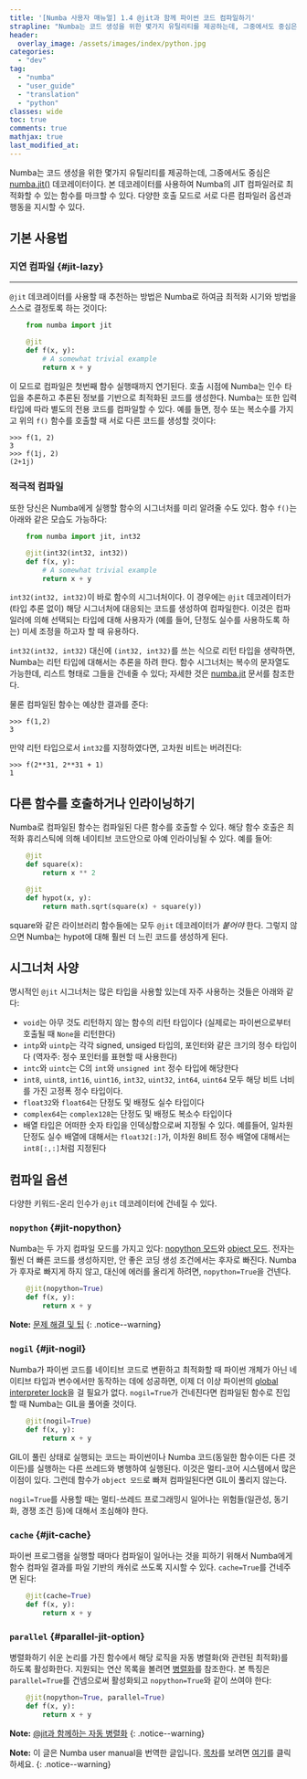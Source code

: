 ```yaml
---
title: '[Numba 사용자 매뉴얼] 1.4 @jit과 함께 파이썬 코드 컴파일하기'
strapline: "Numba는 코드 생성을 위한 몇가지 유틸리티를 제공하는데, 그중에서도 중심은 numba.jit() 데코레이터이다."
header:
  overlay_image: /assets/images/index/python.jpg
categories:
  - "dev"
tag:
  - "numba"
  - "user_guide"
  - "translation"
  - "python"
classes: wide
toc: true
comments: true
mathjax: true
last_modified_at: 
---
```


Numba는 코드 생성을 위한 몇가지 유틸리티를 제공하는데, 그중에서도 중심은 [numba.jit()](http://numba.pydata.org/numba-doc/latest/reference/jit-compilation.html#numba.jit) 데코레이터이다.
본 데코레이터를 사용하여 Numba의 JIT 컴파일러로 최적화할 수 있는 함수를 마크할 수 있다.
다양한 호출 모드로 서로 다른 컴파일러 옵션과 행동을 지시할 수 있다.

## 기본 사용법

### 지연 컴파일 {#jit-lazy}
----------------

`@jit` 데코레이터를 사용할 때 추천하는 방법은 Numba로 하여금 최적화 시기와 방법을 스스로 결정토록 하는 것이다:

```python
    from numba import jit

    @jit
    def f(x, y):
        # A somewhat trivial example
        return x + y
```

이 모드로 컴파일은 첫번째 함수 실행때까지 연기된다. 
호출 시점에 Numba는 인수 타입을 추론하고 추론된 정보를 기반으로 최적화된 코드를 생성한다.
Numba는 또한 입력 타입에 따라 별도의 전용 코드를 컴파일할 수 있다.
예를 들면, 정수 또는 복소수를 가지고 위의 `f()` 함수를 호출할 때 서로 다른 코드를 생성할 것이다:

    >>> f(1, 2)
    3
    >>> f(1j, 2)
    (2+1j)

### 적극적 컴파일

또한 당신은 Numba에게 실행할 함수의 시그너처를 미리 알려줄 수도 있다. 
함수 `f()`는 아래와 같은 모습도 가능하다:

```python
    from numba import jit, int32

    @jit(int32(int32, int32))
    def f(x, y):
        # A somewhat trivial example
        return x + y
```

`int32(int32, int32)`이 바로 함수의 시그너처이다. 
이 경우에는 `@jit` 데코레이터가 (타입 추론 없이) 해당 시그너처에 대응되는 코드를 생성하여 컴파일한다.
이것은 컴파일러에 의해 선택되는 타입에 대해 사용자가 (예를 들어, 단정도 실수를 사용하도록 하는) 미세 조정을 하고자 할 때 유용하다.

`int32(int32, int32)` 대신에 `(int32, int32)`를 쓰는 식으로 리턴 타입을 생략하면, Numba는 리턴 타입에 대해서는 추론을 하려 한다.
함수 시그너처는 복수의 문자열도 가능한데, 리스트 형태로 그들을 건네줄 수 있다;
자세한 것은 [numba.jit](http://numba.pydata.org/numba-doc/latest/reference/jit-compilation.html#numba.jit) 문서를 참조한다.

물론 컴파일된 함수는 예상한 결과를 준다:

    >>> f(1,2)
    3

만약 리턴 타입으로서 `int32`를 지정하였다면, 고차원 비트는 버려진다:

    >>> f(2**31, 2**31 + 1)
    1

## 다른 함수를 호출하거나 인라이닝하기

Numba로 컴파일된 함수는 컴파일된 다른 함수를 호출할 수 있다.
해당 함수 호출은 최적화 휴리스틱에 의해 네이티브 코드안으로 아예 인라이닝될 수 있다.
예를 들어:

```python
    @jit
    def square(x):
        return x ** 2

    @jit
    def hypot(x, y):
        return math.sqrt(square(x) + square(y))
```

square와 같은 라이브러리 함수들에는 모두 `@jit` 데코레이터가 *붙어야* 한다.
그렇지 않으면 Numba는 hypot에 대해 훨씬 더 느린 코드를 생성하게 된다.

## 시그너처 사양

명시적인 `@jit` 시그너처는 많은 타입을 사용할 있는데 자주 사용하는 것들은 아래와 같다:

-   `void`는 아무 것도 리턴하지 않는 함수의 리턴 타입이다 (실제로는 파이썬으로부터 호출될 때 `None`을 리턴한다)
-   `intp`와 `uintp`는 각각 signed, unsiged 타입의, 포인터와 같은 크기의 정수 타입이다 (역자주: 정수 포인터를 표현할 때 사용한다)
-   `intc`와 `uintc`는 C의 `int`와 `unsigned int` 정수 타입에 해당한다
-   `int8`, `uint8`, `int16`, `uint16`, `int32`, `uint32`, `int64`, `uint64` 모두 해당 비트 너비를 가진 고정폭 정수 타입이다.
-   `float32`와 `float64`는 단정도 및 배정도 실수 타입이다
-   `complex64`는 `complex128`는 단정도 및 배정도 복소수 타입이다
-   배열 타입은 어떠한 숫자 타입을 인덱싱함으로써 지정될 수 있다. 
    예를들어, 일차원 단정도 실수 배열에 대해서는 `float32[:]`가, 이차원 8비트 정수 배열에 대해서는 `int8[:,:]`처럼 지정된다

## 컴파일 옵션 

다양한 키워드-온리 인수가 `@jit` 데코레이터에 건네질 수 있다.

### `nopython` {#jit-nopython}

Numba는 두 가지 컴파일 모드를 가지고 있다: [nopython 모드](http://numba.pydata.org/numba-doc/latest/glossary.html#term-nopython-mode)와 [object 모드](http://numba.pydata.org/numba-doc/latest/glossary.html#term-object-mode).
전자는 훨씬 더 빠른 코드를 생성하지만, 안 좋은 코딩 생성 조건에서는 후자로 빠진다.
Numba가 후자로 빠지게 하지 않고, 대신에 에러를 올리게 하려면, `nopython=True`을 건넨다.

```python
    @jit(nopython=True)
    def f(x, y):
        return x + y
```

**Note:** [문제 해결 및 팁](/dev/numba_user_troubleshoot#numba-troubleshooting)
{: .notice--warning}

### `nogil` {#jit-nogil}

Numba가 파이썬 코드를 네이티브 코드로 변환하고 최적화할 때
파이썬 개체가 아닌 네이티브 타입과 변수에서만 동작하는 데에 성공하면, 이제 더 이상 파이썬의 
[global interpreter lock](https://docs.python.org/3/glossary.html#term-global-interpreter-lock)을 걸 필요가 없다.
 `nogil=True`가 건네진다면 컴파일된 함수로 진입할 때 Numba는 GIL을 풀어줄 것이다.

```python
    @jit(nogil=True)
    def f(x, y):
        return x + y
```

GIL이 풀린 상태로 실행되는 코드는 파이썬이나 Numba 코드(동일한 함수이든 다른 것이든)를 실행하는 다른 쓰레드와 병행하여 실행된다.
이것은 멀티-코어 시스템에서 많은 이점이 있다.
그런데 함수가 `object 모드`로 빠져 컴파일된다면 GIL이 풀리지 않는다.

`nogil=True`를 사용할 때는 멀티-쓰레드 프로그래밍시 일어나는 위험들(일관성, 동기화, 경쟁 조건 등)에 대해서 조심해야 한다.

### `cache` {#jit-cache}

파이썬 프로그램을 실행할 때마다 컴파일이 일어나는 것을 피하기 위해서
Numba에게 함수 컴파일 결과를 파일 기반의 캐쉬로 쓰도록 지시할 수 있다.
`cache=True`를 건네주면 된다:

```python
    @jit(cache=True)
    def f(x, y):
        return x + y
```

### `parallel` {#parallel-jit-option}

병렬화하기 쉬운 논리를 가진 함수에서 해당 로직을 자동 병렬화(와 관련된 최적화)를 하도록 활성화한다.
지원되는 연산 목록을 볼려면 [병렬화](/dev/numba_user_parallel#numba-parallel)를 참조한다.
본 특징은 `parallel=True`를 건넴으로써 활성화되고 `nopython=True`와 같이 쓰여야 한다:

```python
    @jit(nopython=True, parallel=True)
    def f(x, y):
        return x + y
```

**Note:** [@jit과 함께하는 자동 병렬화](/dev/numba_user_parallel#numba-parallel)
{: .notice--warning}

**Note:** 
이 글은 Numba user manual을 번역한 글입니다.
[목차](/dev/numba_user_index)를 보려면 [여기](/dev/numba_user_index)를 클릭하세요.
{: .notice--warning}
